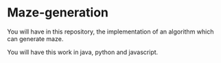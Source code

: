 # Maze-generation
You will have in this repository, the implementation of an algorithm which can generate maze.

You will have this work in java, python and javascript.
